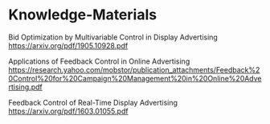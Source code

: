 # Knowledge-Materials
Bid Optimization by Multivariable Control in Display Advertising
<https://arxiv.org/pdf/1905.10928.pdf>

Applications of Feedback Control in Online Advertising 
<https://research.yahoo.com/mobstor/publication_attachments/Feedback%20Control%20for%20Campaign%20Management%20in%20Online%20Advertising.pdf>

Feedback Control of Real-Time Display Advertising
<https://arxiv.org/pdf/1603.01055.pdf>

